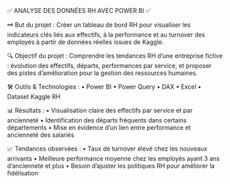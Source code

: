 ✅ ANALYSE DES DONNÉES RH AVEC POWER BI ✅

🗝️ But du projet :
Créer un tableau de bord RH pour visualiser les indicateurs clés liés aux effectifs, à la performance et au turnover des employés à partir de données réelles issues de Kaggle.

🔍 Objectif du projet :
Comprendre les tendances RH d’une entreprise fictive : évolution des effectifs, départs, performances par service, et proposer des pistes d’amélioration pour la gestion des ressources humaines.

🛠 Outils & Technologies :
• Power BI • Power Query • DAX • Excel • Dataset Kaggle RH

📊 Résultats :
• Visualisation claire des effectifs par service et par ancienneté
• Identification des départs fréquents dans certains départements
• Mise en évidence d’un lien entre performance et ancienneté des salariés

📈 Tendances observées :
• Taux de turnover élevé chez les nouveaux arrivants
• Meilleure performance moyenne chez les employés ayant 3 ans d’ancienneté et plus
• Besoin d’ajuster les politiques RH pour améliorer la fidélisation
